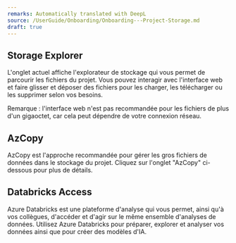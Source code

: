 ```yaml
---
remarks: Automatically translated with DeepL
source: /UserGuide/Onboarding/Onboarding---Project-Storage.md
draft: true
---
```


## Storage Explorer

L'onglet actuel affiche l'explorateur de stockage qui vous permet de parcourir les fichiers du projet. Vous pouvez interagir avec l'interface web et faire glisser et déposer des fichiers pour les charger, les télécharger ou les supprimer selon vos besoins.

Remarque : l'interface web n'est pas recommandée pour les fichiers de plus d'un gigaoctet, car cela peut dépendre de votre connexion réseau.

## AzCopy

AzCopy est l'approche recommandée pour gérer les gros fichiers de données dans le stockage du projet. Cliquez sur l'onglet "AzCopy" ci-dessous pour plus de détails.

## Databricks Access

Azure Databricks est une plateforme d'analyse qui vous permet, ainsi qu'à vos collègues, d'accéder et d'agir sur le même ensemble d'analyses de données. Utilisez Azure Databricks pour préparer, explorer et analyser vos données ainsi que pour créer des modèles d'IA.
